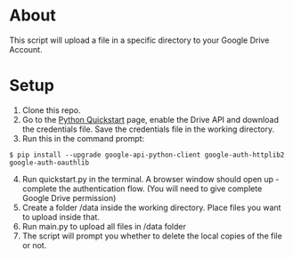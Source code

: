# About

This script will upload a file in a specific directory to your Google Drive Account. 

# Setup
1. Clone this repo. 
2. Go to the [Python Quickstart](https://developers.google.com/drive/api/v3/quickstart/python) page, enable the Drive API and download the credentials file. Save the credentials file in the working directory.
3. Run this in the command prompt: 
```shell
$ pip install --upgrade google-api-python-client google-auth-httplib2 google-auth-oauthlib
```
4. Run quickstart.py in the terminal. A browser window should open up - complete the authentication flow. (You will need to give complete Google Drive permission)
5. Create a folder /data inside the working directory. Place files you want to upload inside that.
5. Run main.py to upload all files in /data folder
6. The script will prompt you whether to delete the local copies of the file or not. 